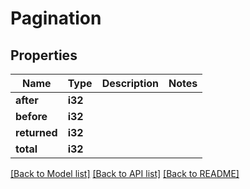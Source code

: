 # Pagination

## Properties

Name | Type | Description | Notes
------------ | ------------- | ------------- | -------------
**after** | **i32** |  | 
**before** | **i32** |  | 
**returned** | **i32** |  | 
**total** | **i32** |  | 

[[Back to Model list]](../README.md#documentation-for-models) [[Back to API list]](../README.md#documentation-for-api-endpoints) [[Back to README]](../README.md)


